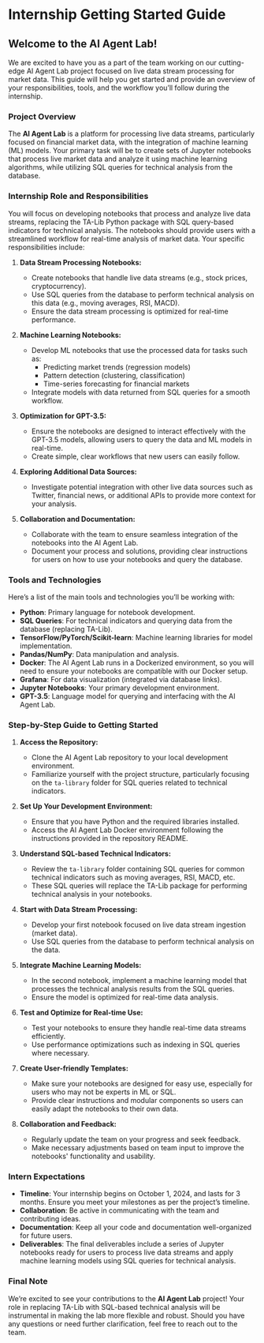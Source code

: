 # Internship Getting Started Guide

## Welcome to the AI Agent Lab!

We are excited to have you as a part of the team working on our cutting-edge AI Agent Lab project focused on live data stream processing for market data. This guide will help you get started and provide an overview of your responsibilities, tools, and the workflow you’ll follow during the internship.

### Project Overview

The **AI Agent Lab** is a platform for processing live data streams, particularly focused on financial market data, with the integration of machine learning (ML) models. Your primary task will be to create sets of Jupyter notebooks that process live market data and analyze it using machine learning algorithms, while utilizing SQL queries for technical analysis from the database.

### Internship Role and Responsibilities

You will focus on developing notebooks that process and analyze live data streams, replacing the TA-Lib Python package with SQL query-based indicators for technical analysis. The notebooks should provide users with a streamlined workflow for real-time analysis of market data. Your specific responsibilities include:

1. **Data Stream Processing Notebooks:**
   - Create notebooks that handle live data streams (e.g., stock prices, cryptocurrency).
   - Use SQL queries from the database to perform technical analysis on this data (e.g., moving averages, RSI, MACD).
   - Ensure the data stream processing is optimized for real-time performance.

2. **Machine Learning Notebooks:**
   - Develop ML notebooks that use the processed data for tasks such as:
     - Predicting market trends (regression models)
     - Pattern detection (clustering, classification)
     - Time-series forecasting for financial markets
   - Integrate models with data returned from SQL queries for a smooth workflow.

3. **Optimization for GPT-3.5:**
   - Ensure the notebooks are designed to interact effectively with the GPT-3.5 models, allowing users to query the data and ML models in real-time.
   - Create simple, clear workflows that new users can easily follow.

4. **Exploring Additional Data Sources:**
   - Investigate potential integration with other live data sources such as Twitter, financial news, or additional APIs to provide more context for your analysis.

5. **Collaboration and Documentation:**
   - Collaborate with the team to ensure seamless integration of the notebooks into the AI Agent Lab.
   - Document your process and solutions, providing clear instructions for users on how to use your notebooks and query the database.

### Tools and Technologies

Here’s a list of the main tools and technologies you’ll be working with:

- **Python**: Primary language for notebook development.
- **SQL Queries**: For technical indicators and querying data from the database (replacing TA-Lib).
- **TensorFlow/PyTorch/Scikit-learn**: Machine learning libraries for model implementation.
- **Pandas/NumPy**: Data manipulation and analysis.
- **Docker**: The AI Agent Lab runs in a Dockerized environment, so you will need to ensure your notebooks are compatible with our Docker setup.
- **Grafana**: For data visualization (integrated via database links).
- **Jupyter Notebooks**: Your primary development environment.
- **GPT-3.5**: Language model for querying and interfacing with the AI Agent Lab.

### Step-by-Step Guide to Getting Started

1. **Access the Repository:**
   - Clone the AI Agent Lab repository to your local development environment.
   - Familiarize yourself with the project structure, particularly focusing on the `ta-library` folder for SQL queries related to technical indicators.

2. **Set Up Your Development Environment:**
   - Ensure that you have Python and the required libraries installed.
   - Access the AI Agent Lab Docker environment following the instructions provided in the repository README.

3. **Understand SQL-based Technical Indicators:**
   - Review the `ta-library` folder containing SQL queries for common technical indicators such as moving averages, RSI, MACD, etc.
   - These SQL queries will replace the TA-Lib package for performing technical analysis in your notebooks.

4. **Start with Data Stream Processing:**
   - Develop your first notebook focused on live data stream ingestion (market data).
   - Use SQL queries from the database to perform technical analysis on the data.

5. **Integrate Machine Learning Models:**
   - In the second notebook, implement a machine learning model that processes the technical analysis results from the SQL queries.
   - Ensure the model is optimized for real-time data analysis.

6. **Test and Optimize for Real-time Use:**
   - Test your notebooks to ensure they handle real-time data streams efficiently.
   - Use performance optimizations such as indexing in SQL queries where necessary.

7. **Create User-friendly Templates:**
   - Make sure your notebooks are designed for easy use, especially for users who may not be experts in ML or SQL.
   - Provide clear instructions and modular components so users can easily adapt the notebooks to their own data.

8. **Collaboration and Feedback:**
   - Regularly update the team on your progress and seek feedback.
   - Make necessary adjustments based on team input to improve the notebooks' functionality and usability.

### Intern Expectations

- **Timeline**: Your internship begins on October 1, 2024, and lasts for 3 months. Ensure you meet your milestones as per the project’s timeline.
- **Collaboration**: Be active in communicating with the team and contributing ideas.
- **Documentation**: Keep all your code and documentation well-organized for future users.
- **Deliverables**: The final deliverables include a series of Jupyter notebooks ready for users to process live data streams and apply machine learning models using SQL queries for technical analysis.

### Final Note

We’re excited to see your contributions to the **AI Agent Lab** project! Your role in replacing TA-Lib with SQL-based technical analysis will be instrumental in making the lab more flexible and robust. Should you have any questions or need further clarification, feel free to reach out to the team.

